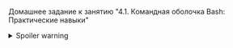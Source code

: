 Домашнее задание к занятию "4.1. Командная оболочка Bash: Практические навыки"
<details>

  <summary>Spoiler warning</summary>
Тетсовый спойлер
  ```javascript

  console.log("I'm a code block!");

  ```

  

</details>` afterward.
>